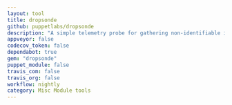 ```yaml
---
layout: tool
title: dropsonde
github: puppetlabs/dropsonde
description: "A simple telemetry probe for gathering non-identifiable information about Puppet infrastructures."
appveyor: false
codecov_token: false
dependabot: true
gem: "dropsonde"
puppet_module: false
travis_com: false
travis_org: false
workflow: nightly
category: Misc Module tools
---
```

